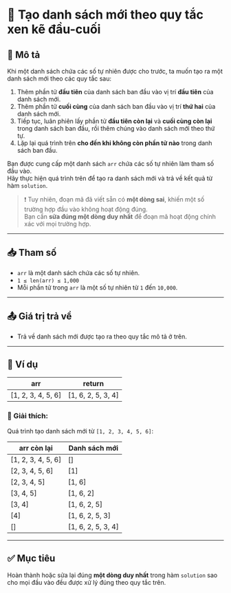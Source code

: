 # 📘 Tạo danh sách mới theo quy tắc xen kẽ đầu-cuối

## 📝 Mô tả

Khi một danh sách chứa các số tự nhiên được cho trước, ta muốn tạo ra một danh sách mới theo các quy tắc sau:

1. Thêm phần tử **đầu tiên** của danh sách ban đầu vào vị trí **đầu tiên** của danh sách mới.  
2. Thêm phần tử **cuối cùng** của danh sách ban đầu vào vị trí **thứ hai** của danh sách mới.  
3. Tiếp tục, luân phiên lấy phần tử **đầu tiên còn lại** và **cuối cùng còn lại** trong danh sách ban đầu, rồi thêm chúng vào danh sách mới theo thứ tự.  
4. Lặp lại quá trình trên **cho đến khi không còn phần tử nào** trong danh sách ban đầu.

Bạn được cung cấp một danh sách `arr` chứa các số tự nhiên làm tham số đầu vào.  
Hãy thực hiện quá trình trên để tạo ra danh sách mới và trả về kết quả từ hàm `solution`.

> ❗ Tuy nhiên, đoạn mã đã viết sẵn có **một dòng sai**, khiến một số trường hợp đầu vào không hoạt động đúng.  
> Bạn cần **sửa đúng một dòng duy nhất** để đoạn mã hoạt động chính xác với mọi trường hợp.

---

## 📥 Tham số

- `arr` là một danh sách chứa các số tự nhiên.
- `1 ≤ len(arr) ≤ 1,000`
- Mỗi phần tử trong `arr` là một số tự nhiên từ `1` đến `10,000`.

---

## 📤 Giá trị trả về

- Trả về danh sách mới được tạo ra theo quy tắc mô tả ở trên.

---

## 📘 Ví dụ

| arr                | return             |
|--------------------|--------------------|
| [1, 2, 3, 4, 5, 6] | [1, 6, 2, 5, 3, 4] |

### 🧾 Giải thích:

Quá trình tạo danh sách mới từ `[1, 2, 3, 4, 5, 6]`:

| arr còn lại        | Danh sách mới       |
|--------------------|---------------------|
| [1, 2, 3, 4, 5, 6] | []                  |
| [2, 3, 4, 5, 6]    | [1]                 |
| [2, 3, 4, 5]       | [1, 6]              |
| [3, 4, 5]          | [1, 6, 2]           |
| [3, 4]             | [1, 6, 2, 5]        |
| [4]                | [1, 6, 2, 5, 3]     |
| []                 | [1, 6, 2, 5, 3, 4]  |

---

## ✅ Mục tiêu

Hoàn thành hoặc sửa lại đúng **một dòng duy nhất** trong hàm `solution` sao cho mọi đầu vào đều được xử lý đúng theo quy tắc trên.

